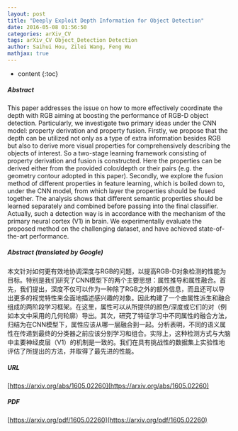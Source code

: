 ```yaml
---
layout: post
title: "Deeply Exploit Depth Information for Object Detection"
date: 2016-05-08 01:56:50
categories: arXiv_CV
tags: arXiv_CV Object_Detection Detection
author: Saihui Hou, Zilei Wang, Feng Wu
mathjax: true
---
```


* content
{:toc}

##### Abstract
This paper addresses the issue on how to more effectively coordinate the depth with RGB aiming at boosting the performance of RGB-D object detection. Particularly, we investigate two primary ideas under the CNN model: property derivation and property fusion. Firstly, we propose that the depth can be utilized not only as a type of extra information besides RGB but also to derive more visual properties for comprehensively describing the objects of interest. So a two-stage learning framework consisting of property derivation and fusion is constructed. Here the properties can be derived either from the provided color/depth or their pairs (e.g. the geometry contour adopted in this paper). Secondly, we explore the fusion method of different properties in feature learning, which is boiled down to, under the CNN model, from which layer the properties should be fused together. The analysis shows that different semantic properties should be learned separately and combined before passing into the final classifier. Actually, such a detection way is in accordance with the mechanism of the primary neural cortex (V1) in brain. We experimentally evaluate the proposed method on the challenging dataset, and have achieved state-of-the-art performance.

##### Abstract (translated by Google)
本文针对如何更有效地协调深度与RGB的问题，以提高RGB-D对象检测的性能为目标。特别是我们研究了CNN模型下的两个主要思想：属性推导和属性融合。首先，我们提出，深度不仅可以作为一种除了RGB之外的额外信息，而且还可以导出更多的视觉特性来全面地描述感兴趣的对象。因此构建了一个由属性派生和融合组成的两阶段学习框架。在这里，属性可以从所提供的颜色/深度或它们的对（例如本文中采用的几何轮廓）导出。其次，研究了特征学习中不同属性的融合方法，归结为在CNN模型下，属性应该从哪一层融合到一起。分析表明，不同的语义属性在传递到最终的分类器之前应该分别学习和组合。实际上，这种检测方式与大脑中主要神经皮层（V1）的机制是一致的。我们在具有挑战性的数据集上实验性地评估了所提出的方法，并取得了最先进的性能。

##### URL
[https://arxiv.org/abs/1605.02260](https://arxiv.org/abs/1605.02260)

##### PDF
[https://arxiv.org/pdf/1605.02260](https://arxiv.org/pdf/1605.02260)

